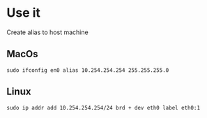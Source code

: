 # Use it

Create alias to host machine

## MacOs

```
sudo ifconfig en0 alias 10.254.254.254 255.255.255.0
```

## Linux

```
sudo ip addr add 10.254.254.254/24 brd + dev eth0 label eth0:1
```